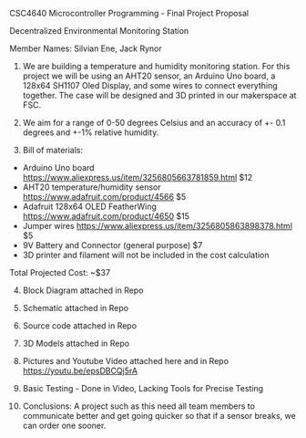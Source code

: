 CSC4640 Microcontroller Programming - Final Project Proposal

Decentralized Environmental Monitoring Station

Member Names: Silvian Ene, Jack Rynor

1. We are building a temperature and humidity monitoring station. 
For this project we will be using an AHT20 sensor, an Arduino Uno board, a 128x64 SH1107 Oled Display, and some wires to connect everything together.
The case will be designed and 3D printed in our makerspace at FSC.

2. We aim for a range of 0-50 degrees Celsius and an accuracy of +- 0.1 degrees and +-1% relative humidity.

3. Bill of materials:
- Arduino Uno board https://www.aliexpress.us/item/3256805663781859.html $12
- AHT20 temperature/humidity sensor https://www.adafruit.com/product/4566 $5
- Adafruit 128x64 OLED FeatherWing https://www.adafruit.com/product/4650 $15
- Jumper wires https://www.aliexpress.us/item/3256805863898378.html       $5
- 9V Battery and Connector (general purpose)                              $7
- 3D printer and filament will not be included in the cost calculation

Total Projected Cost: ~$37

4. Block Diagram attached in Repo 
   
5. Schematic attached in Repo 

6. Source code attached in Repo

7. 3D Models attached in Repo

8. Pictures and Youtube Video attached here and in Repo
https://youtu.be/epsDBCQj5rA

10. Basic Testing - Done in Video, Lacking Tools for Precise Testing

11. Conclusions:
A project such as this need all team members to communicate better and get going quicker so that if a sensor breaks, we can order one sooner.




